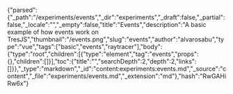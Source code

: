 {"parsed":{"_path":"/experiments/events","_dir":"experiments","_draft":false,"_partial":false,"_locale":"","_empty":false,"title":"Events","description":"A basic example of how events work on TresJS","thumbnail":"/events.png","slug":"events","author":"alvarosabu","type":"vue","tags":["basic","events","raytracer"],"body":{"type":"root","children":[{"type":"element","tag":"events","props":{},"children":[]}],"toc":{"title":"","searchDepth":2,"depth":2,"links":[]}},"_type":"markdown","_id":"content:experiments:events.md","_source":"content","_file":"experiments/events.md","_extension":"md"},"hash":"RwGAHiRw6x"}